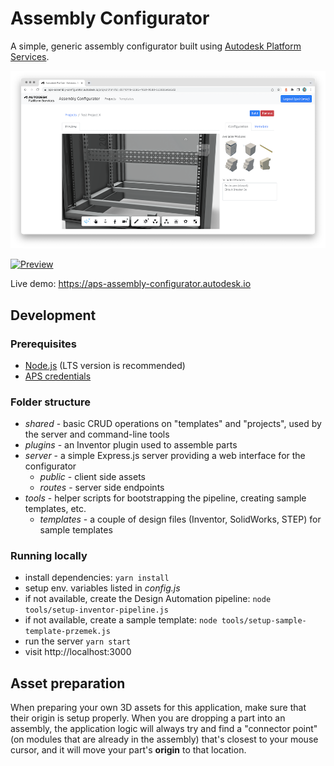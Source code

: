 # Assembly Configurator

A simple, generic assembly configurator built using [Autodesk Platform Services](https://aps.autodesk.com).

![screenshot](./thumbnail.png)

[![Preview](https://img.youtube.com/vi/Jz3izhFTEps/0.jpg)](https://www.youtube.com/watch?v=Jz3izhFTEps "Configurator Demo")

Live demo: https://aps-assembly-configurator.autodesk.io

## Development

### Prerequisites

- [Node.js](https://nodejs.org/en/download) (LTS version is recommended)
- [APS credentials](https://forge.autodesk.com/en/docs/oauth/v2/tutorials/create-app)

### Folder structure

- _shared_ - basic CRUD operations on "templates" and "projects", used by the server and command-line tools
- _plugins_ - an Inventor plugin used to assemble parts
- _server_ - a simple Express.js server providing a web interface for the configurator
  - _public_ - client side assets
  - _routes_ - server side endpoints
- _tools_ - helper scripts for bootstrapping the pipeline, creating sample templates, etc.
  - _templates_ - a couple of design files (Inventor, SolidWorks, STEP) for sample templates

### Running locally

- install dependencies: `yarn install`
- setup env. variables listed in _config.js_
- if not available, create the Design Automation pipeline: `node tools/setup-inventor-pipeline.js`
- if not available, create a sample template: `node tools/setup-sample-template-przemek.js`
- run the server `yarn start`
- visit http://localhost:3000

## Asset preparation

When preparing your own 3D assets for this application, make sure that their origin is
setup properly. When you are dropping a part into an assembly, the application logic
will always try and find a "connector point" (on modules that are already in the assembly)
that's closest to your mouse cursor, and it will move your part's **origin** to that location.
